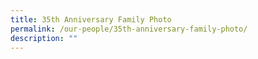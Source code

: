 ```yaml
---
title: 35th Anniversary Family Photo
permalink: /our-people/35th-anniversary-family-photo/
description: ""
---
```

